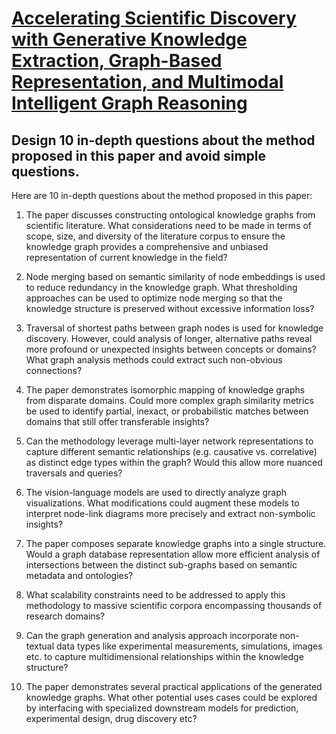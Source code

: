 # [Accelerating Scientific Discovery with Generative Knowledge Extraction,   Graph-Based Representation, and Multimodal Intelligent Graph Reasoning](https://arxiv.org/abs/2403.11996)

## Design 10 in-depth questions about the method proposed in this paper and avoid simple questions.

 Here are 10 in-depth questions about the method proposed in this paper:

1. The paper discusses constructing ontological knowledge graphs from scientific literature. What considerations need to be made in terms of scope, size, and diversity of the literature corpus to ensure the knowledge graph provides a comprehensive and unbiased representation of current knowledge in the field?

2. Node merging based on semantic similarity of node embeddings is used to reduce redundancy in the knowledge graph. What thresholding approaches can be used to optimize node merging so that the knowledge structure is preserved without excessive information loss? 

3. Traversal of shortest paths between graph nodes is used for knowledge discovery. However, could analysis of longer, alternative paths reveal more profound or unexpected insights between concepts or domains? What graph analysis methods could extract such non-obvious connections?

4. The paper demonstrates isomorphic mapping of knowledge graphs from disparate domains. Could more complex graph similarity metrics be used to identify partial, inexact, or probabilistic matches between domains that still offer transferable insights?  

5. Can the methodology leverage multi-layer network representations to capture different semantic relationships (e.g. causative vs. correlative) as distinct edge types within the graph? Would this allow more nuanced traversals and queries?

6. The vision-language models are used to directly analyze graph visualizations. What modifications could augment these models to interpret node-link diagrams more precisely and extract non-symbolic insights? 

7. The paper composes separate knowledge graphs into a single structure. Would a graph database representation allow more efficient analysis of intersections between the distinct sub-graphs based on semantic metadata and ontologies?

8. What scalability constraints need to be addressed to apply this methodology to massive scientific corpora encompassing thousands of research domains?

9. Can the graph generation and analysis approach incorporate non-textual data types like experimental measurements, simulations, images etc. to capture multidimensional relationships within the knowledge structure? 

10. The paper demonstrates several practical applications of the generated knowledge graphs. What other potential uses cases could be explored by interfacing with specialized downstream models for prediction, experimental design, drug discovery etc?
